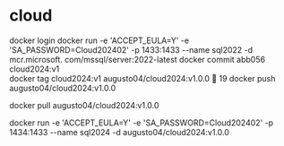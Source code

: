# cloud

docker login
docker run -e 'ACCEPT_EULA=Y' -e 'SA_PASSWORD=Cloud202402' -p 1433:1433 --name sql2022 -d mcr.microsoft.
com/mssql/server:2022-latest
docker commit abb056 cloud2024:v1  
docker tag cloud2024:v1 augusto04/cloud2024:v1.0.0                                    19 docker push augusto04/cloud2024:v1.0.0   

docker pull augusto04/cloud2024:v1.0.0

docker run -e 'ACCEPT_EULA=Y' -e 'SA_PASSWORD=Cloud202402' -p 1434:1433 --name sql2024 -d augusto04/cloud2024:v1.0.0